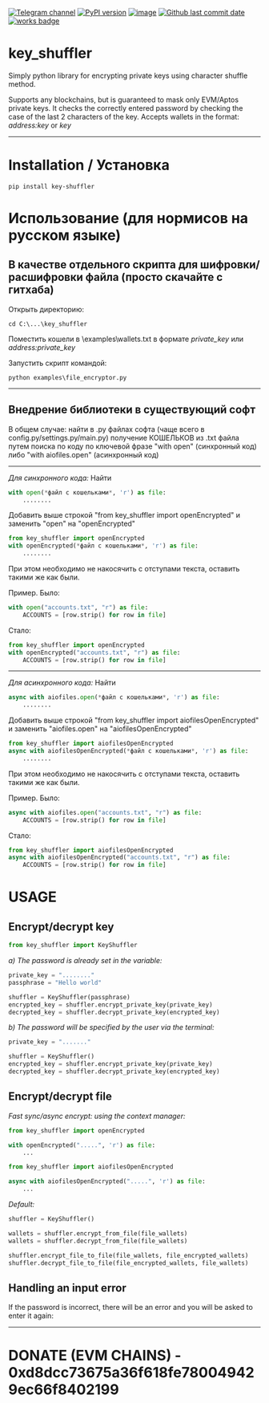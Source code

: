 [![Telegram channel](https://img.shields.io/endpoint?url=https://runkit.io/damiankrawczyk/telegram-badge/branches/master?url=https://t.me/cryptogovnozavod)](https://t.me/cryptogovnozavod)
[![PyPI version](https://badge.fury.io/py/key_shuffler.svg)](https://badge.fury.io/py/key_shuffler)
[![image](https://img.shields.io/pypi/pyversions/key_shuffler.svg)](https://pypi.org/project/key_shuffler/)
[![Github last commit date](https://img.shields.io/github/last-commit/indicatedl/key_shuffler.svg?label=Updated&logo=github&cacheSeconds=600)](https://github.com/indicatedl/key_shuffler/commits)
[![works badge](https://cdn.jsdelivr.net/gh/nikku/works-on-my-machine@v0.2.0/badge.svg)](https://github.com/nikku/works-on-my-machine)  

# key_shuffler

Simply python library for encrypting private keys using character shuffle method.

Supports any blockchains, but is guaranteed to mask only EVM/Aptos private keys.
It checks the correctly entered password by checking the case of the last 2 characters of the key.
Accepts wallets in the format: _address:key_ or _key_

---

# Installation / Установка
```
pip install key-shuffler
```

# Использование (для нормисов на русском языке)

## В качестве отдельного скрипта для шифровки/расшифровки файла (просто скачайте с гитхаба)

Открыть директорию:
```
cd C:\...\key_shuffler
```
Поместить кошели в \examples\wallets.txt в формате _private_key_ или _address:private_key_

Запустить скрипт командой:
```
python examples\file_encryptor.py
```
---

## Внедрение библиотеки в существующий софт

В общем случае: найти в .py файлах софта (чаще всего в config.py/settings.py/main.py) получение КОШЕЛЬКОВ из .txt файла путем поиска по коду по ключевой фразе "with open" (синхронный код) либо "with aiofiles.open" (асинхронный код)

---
_Для синхронного кода:_
Найти
```python
with open(*файл с кошельками*, 'r') as file:
    ........
```
Добавить выше строкой "from key_shuffler import openEncrypted" и заменить "open" на "openEncrypted"
```python
from key_shuffler import openEncrypted
with openEncrypted(*файл с кошельками*, 'r') as file:
    ........
```
При этом необходимо не накосячить с отступами текста, оставить такими же как были.

Пример. Было:
```python
with open("accounts.txt", "r") as file:
    ACCOUNTS = [row.strip() for row in file]
```
Стало:
```python
from key_shuffler import openEncrypted
with openEncrypted("accounts.txt", "r") as file:
    ACCOUNTS = [row.strip() for row in file]
```
---
_Для асинхронного кода:_
Найти
```python
async with aiofiles.open(*файл с кошельками*, 'r') as file:
    ........
```
Добавить выше строкой "from key_shuffler import aiofilesOpenEncrypted" и заменить "aiofiles.open" на "aiofilesOpenEncrypted"
```python
from key_shuffler import aiofilesOpenEncrypted
async with aiofilesOpenEncrypted(*файл с кошельками*, 'r') as file:
    ........
```
При этом необходимо не накосячить с отступами текста, оставить такими же как были.

Пример. Было:
```python
async with aiofiles.open("accounts.txt", "r") as file:
    ACCOUNTS = [row.strip() for row in file]
```
Стало:
```python
from key_shuffler import aiofilesOpenEncrypted
async with aiofilesOpenEncrypted("accounts.txt", "r") as file:
    ACCOUNTS = [row.strip() for row in file]
```
# USAGE

## Encrypt/decrypt key
```python
from key_shuffler import KeyShuffler
```
_a) The password is already set in the variable:_
```python
private_key = "........"
passphrase = "Hello world" 

shuffler = KeyShuffler(passphrase)
encrypted_key = shuffler.encrypt_private_key(private_key)
decrypted_key = shuffler.decrypt_private_key(encrypted_key)
```

_b) The password will be specified by the user via the terminal:_
```python
private_key = "......."

shuffler = KeyShuffler()
encrypted_key = shuffler.encrypt_private_key(private_key)
decrypted_key = shuffler.decrypt_private_key(encrypted_key)
```

## Encrypt/decrypt file
_Fast sync/async encrypt: using the context manager:_
```python
from key_shuffler import openEncrypted

with openEncrypted(".....", 'r') as file:
    ...
```

```python
from key_shuffler import aiofilesOpenEncrypted

async with aiofilesOpenEncrypted(".....", 'r') as file:
    ...
```

_Default:_
```python
shuffler = KeyShuffler()

wallets = shuffler.encrypt_from_file(file_wallets)
wallets = shuffler.decrypt_from_file(file_wallets)

shuffler.encrypt_file_to_file(file_wallets, file_encrypted_wallets)
shuffler.decrypt_file_to_file(file_encrypted_wallets, file_wallets)

```

## Handling an input error
If the password is incorrect, there will be an error and you will be asked to enter it again:

---


# DONATE (EVM CHAINS) - 0xd8dcc73675a36f618fe780049429ec66f8402199

